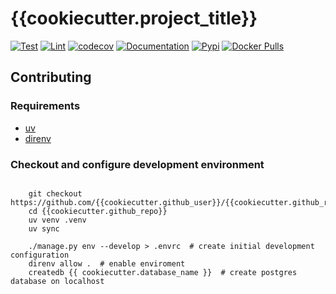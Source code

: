 # {{cookiecutter.project_title}}


[![Test](https://github.com/{{cookiecutter.github_user}}/{{cookiecutter.project_dir}}/actions/workflows/test.yml/badge.svg)](https://github.com/{{cookiecutter.github_user}}/{{cookiecutter.project_dir}}/actions/workflows/test.yml)
[![Lint](https://github.com/{{cookiecutter.github_user}}/{{cookiecutter.project_dir}}/actions/workflows/lint.yml/badge.svg)](https://github.com/{{cookiecutter.github_user}}/{{cookiecutter.project_dir}}/actions/workflows/lint.yml)
[![codecov](https://codecov.io/github/{{cookiecutter.github_user}}/{{cookiecutter.project_dir}}/graph/badge.svg?token=FBUB7HML5S)](https://codecov.io/github/{{cookiecutter.github_user}}/{{cookiecutter.project_dir}})
[![Documentation](https://github.com/{{cookiecutter.github_user}}/{{cookiecutter.project_dir}}/actions/workflows/docs.yml/badge.svg)](https://{{cookiecutter.github_user}}.github.io/{{cookiecutter.project_dir}}/)
[![Pypi](https://badge.fury.io/py/{{cookiecutter.github_user}}-{{cookiecutter.project_dir}}.svg)](https://badge.fury.io/py/{{cookiecutter.github_user}}-{{cookiecutter.project_dir}})
[![Docker Pulls](https://img.shields.io/docker/pulls/{{cookiecutter.github_user}}/{{cookiecutter.project_dir}})](https://hub.docker.com/repository/docker/{{cookiecutter.github_user}}/{{cookiecutter.project_dir}}/tags)

## Contributing

### Requirements

- [uv](https://docs.astral.sh/uv/)
- [direnv](https://direnv.net/)

### Checkout and configure development environment

```shell

    git checkout https://github.com/{{cookiecutter.github_user}}/{{cookiecutter.github_repo}}.git
    cd {{cookiecutter.github_repo}}
    uv venv .venv
    uv sync

    ./manage.py env --develop > .envrc  # create initial development configuration
    direnv allow .  # enable enviroment
    createdb {{ cookiecutter.database_name }}  # create postgres database on localhost

```
